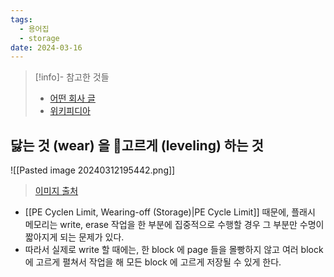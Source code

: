 ```yaml
---
tags:
  - 용어집
  - storage
date: 2024-03-16
---
```

> [!info]- 참고한 것들
> - [어떤 회사 글](https://www.tuxera.com/blog/what-is-write-amplification-why-is-it-bad-what-causes-it/)
> - [위키피디아](https://en.wikipedia.org/wiki/Wear_leveling)

## 닳는 것 (wear) 을 고르게 (leveling) 하는 것

![[Pasted image 20240312195442.png]]
> [이미지 출처](https://www.tuxera.com/blog/what-is-write-amplification-why-is-it-bad-what-causes-it/)

- [[PE Cyclen Limit, Wearing-off (Storage)|PE Cycle Limit]] 때문에, 플래시 메모리는 write, erase 작업을 한 부분에 집중적으로 수행할 경우 그 부분만 수명이 짧아지게 되는 문제가 있다.
- 따라서 실제로 write 할 때에는, 한 block 에 page 들을 몰빵하지 않고 여러 block 에 고르게 펼쳐서 작업을 해 모든 block 에 고르게 저장될 수 있게 한다.